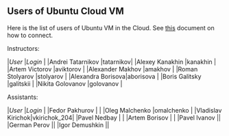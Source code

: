 Users of Ubuntu Cloud VM
---

Here is the list of users of Ubuntu VM in the Cloud.
See [this](cloud_ssh) document on how to connect.

Instructors:

|_User_            |_Login_   |
|Andrei Tatarnikov |tatarnikov|
|Alexey Kanakhin   |kanakhin  |
|Artem Victorov    |aviktorov |
|Alexander Makhov  |amakhov   |	
|Roman Stolyarov   |stolyarov |
|Alexandra Borisova|aborisova |
|Boris Galitsky    |galitskii |
|Nikita Golovanov  |golovanov |

Assistants:

|_User_            |_Login_      |
|Fedor Pakhurov    |             |
|Oleg Malchenko    |omalchenko   |
|Vladislav Kirichok|vkirichok_204|
|Pavel Nedbay      |             |
|Artem Borisov     |             |
|Pavel Ivanov      ||
|German Perov      ||
|Igor Demushkin    ||
